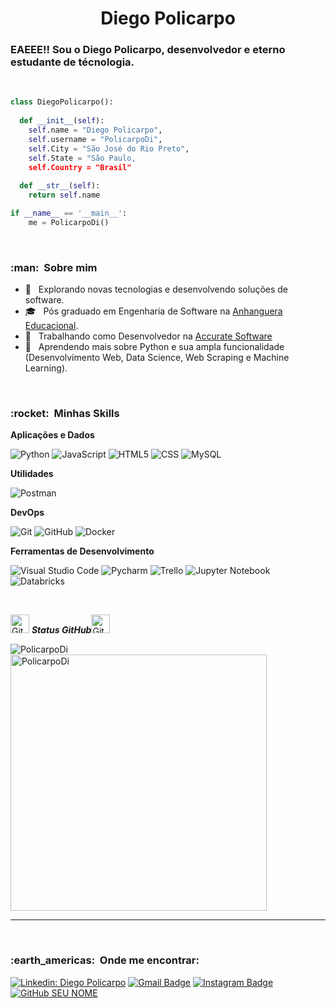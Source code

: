 <h1 align="center">
  <b>Diego Policarpo</b>
</h1>
<h3>EAEEE!! Sou o Diego Policarpo, desenvolvedor e eterno estudante de técnologia. </h3>
<br>

<p>

```python
class DiegoPolicarpo():
    
  def __init__(self):
    self.name = "Diego Policarpo",
    self.username = "PolicarpoDi",
    self.City = "São José do Rio Preto",
    self.State = "São Paulo,
    self.Country = "Brasil"
  
  def __str__(self):
    return self.name

if __name__ == '__main__':
    me = PolicarpoDi()
```

<br/>

<h3> :man: &nbsp;Sobre mim </h3>

- 🤔 &nbsp; Explorando novas tecnologias e desenvolvendo soluções de software.
- 🎓 &nbsp; Pós graduado em Engenharia de Software na <a href="https://www.anhanguera.com/">Anhanguera Educacional</a>.
- 💼 &nbsp; Trabalhando como Desenvolvedor na <a href="https://accurate.com.br/">Accurate Software</a>
- 🌱 &nbsp; Aprendendo mais sobre Python e sua ampla funcionalidade (Desenvolvimento Web, Data Science, Web Scraping e Machine Learning).

<br/>

<h3> :rocket: &nbsp;Minhas Skills </h3>

**Aplicações e Dados**

  ![Python](https://img.shields.io/badge/-Python-333333?style=flat&logo=Python)
  ![JavaScript](https://img.shields.io/badge/-JavaScript-333333?style=flat&logo=javascript)
  ![HTML5](https://img.shields.io/badge/-HTML5-333333?style=flat&logo=HTML5)
  ![CSS](https://img.shields.io/badge/-CSS-333333?style=flat&logo=CSS3&logoColor=1572B6)
  ![MySQL](https://img.shields.io/badge/-MySQL-333333?style=flat&logo=mysql)

**Utilidades**

  ![Postman](https://img.shields.io/badge/-Postman-333333?style=flat&logo=postman)

**DevOps**

  ![Git](https://img.shields.io/badge/-Git-333333?style=flat&logo=git)
  ![GitHub](https://img.shields.io/badge/-GitHub-333333?style=flat&logo=github)
  ![Docker](https://img.shields.io/badge/-Docker-333333?style=flat&logo=docker)

**Ferramentas de Desenvolvimento**

  ![Visual Studio Code](https://img.shields.io/badge/-Visual%20Studio%20Code-333333?style=flat&logo=visual-studio-code&logoColor=007ACC)
  ![Pycharm](https://img.shields.io/badge/-Pycharm-333333?style=flat&logo=pycharm-ide&logoColor=2C2255)
  ![Trello](https://img.shields.io/badge/-Trello-333333?style=flat&logo=trello&logoColor=007ACC)
  ![Jupyter Notebook](https://img.shields.io/badge/-Jupyter%20Notebook-333333?style=flat&logo=jupternotebook&logoColor=007ACC)
  ![Databricks](https://img.shields.io/badge/-Databricks-333333?style=flat&logo=jupternotebook&logoColor=007ACC)

<br/>

<p align="left">
    <img src="https://media.giphy.com/media/8UHRm5oY4k4FDxq5QG/giphy.gif" width="30px" alt="GitHub-Status"/>&nbsp;<i><b>Status GitHub</b></i><img src="https://media.giphy.com/media/8UHRm5oY4k4FDxq5QG/giphy.gif" width="30px" alt="GitHub-Status"/></p>
<p><img align="left" src="https://github-readme-stats.vercel.app/api/top-langs?username=PolicarpoDi&show_icons=true&locale=pt-br&layout=compact" alt="PolicarpoDi" /></p>

<p>&nbsp;<img align="center" src="https://github-readme-stats.vercel.app/api?username=PolicarpoDi&show_icons=true&locale=pt-br" alt="PolicarpoDi" width="410" /></p>

<hr>

</br>

<h3> :earth_americas: &nbsp;Onde me encontrar: </h3> 

[![Linkedin: Diego Policarpo](https://img.shields.io/badge/-Linkedin-blue?style=flat-square&logo=Linkedin&logoColor=white&link=LINK-DO-SEU-LINKEDIN)](https://www.linkedin.com/in/diego-policarpo-49635089/)
[![Gmail Badge](https://img.shields.io/badge/-Gmail-FF0000?style=flat-square&labelColor=FF0000&logo=gmail&logoColor=white&link=LINK-DO-SEU-EMAIL)](policarpodamae@gmail.com)
[![Instagram Badge](https://img.shields.io/badge/-Instagram-DF0174?style=flat-square&labelColor=DF0174&logo=instagram&logoColor=white&link=LINK-DO-SEU-INSTAGRAM)](@eu_policarpo)
[![GitHub SEU NOME]( https://img.shields.io/github/followers/VanessaSwerts?label=follow&style=social)](https://github.com/PolicarpoDi)

